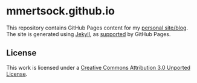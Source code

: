mmertsock.github.io
===================

This repository contains GitHub Pages content for my [personal site/blog](https://www.runningcode.net). The site is generated using [Jekyll](https://jekyllrb.com), as [supported](https://help.github.com/articles/using-jekyll-with-pages) by GitHub Pages.

License
-------

This work is licensed under a 
[Creative Commons Attribution 3.0 Unported License](https://creativecommons.org/licenses/by/3.0/deed.en_US).
